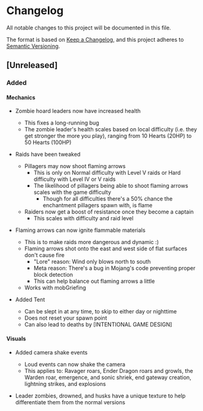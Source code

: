 # Changelog

All notable changes to this project will be documented in this file.

The format is based on [Keep a Changelog](https://keepachangelog.com/en/1.1.0/),
and this project adheres to [Semantic Versioning](https://semver.org/spec/v2.0.0.html).

## [Unreleased]

### Added

#### Mechanics
- Zombie hoard leaders now have increased health
  - This fixes a long-running bug
  - The zombie leader's health scales based on local difficulty (i.e. they get stronger the more you play), ranging from 10 Hearts (20HP) to 50 Hearts (100HP)
      
- Raids have been tweaked
  - Pillagers may now shoot flaming arrows
    - This is only on Normal difficulty with Level V raids or Hard difficulty with Level IV or V raids
    - The likelihood of pillagers being able to shoot flaming arrows scales with the game difficulty
      - Though for all difficulties there's a 50% chance the enchantment pillagers spawn with, is flame
  - Raiders now get a boost of resistance once they become a captain
    - This scales with difficulty and raid level
    
- Flaming arrows can now ignite flammable materials
  - This is to make raids more dangerous and dynamic :)
  - Flaming arrows shot onto the east and west side of flat surfaces don't cause fire
    - "Lore" reason: Wind only blows north to south
    - Meta reason: There's a bug in Mojang's code preventing proper block detection
    - This can help balance out flaming arrows a little
  - Works with mobGriefing

- Added Tent
  - Can be slept in at any time, to skip to either day or nighttime
  - Does not reset your spawn point
  - Can also lead to deaths by \[INTENTIONAL GAME DESIGN]

#### Visuals
- Added camera shake events
  - Loud events can now shake the camera
  - This applies to: Ravager roars, Ender Dragon roars and growls, the Warden roar, emergence, and sonic shriek, end gateway creation, lightning strikes, and explosions

- Leader zombies, drowned, and husks have a unique texture to help differentiate them from the normal versions
